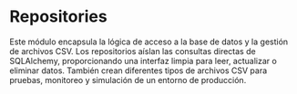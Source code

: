 # Repositories

Este módulo encapsula la lógica de acceso a la base de datos y la gestión de archivos CSV.
Los repositorios aíslan las consultas directas de SQLAlchemy, proporcionando una interfaz limpia para leer, actualizar o eliminar datos. También crean diferentes tipos de archivos CSV para pruebas, monitoreo y simulación de un entorno de producción.

